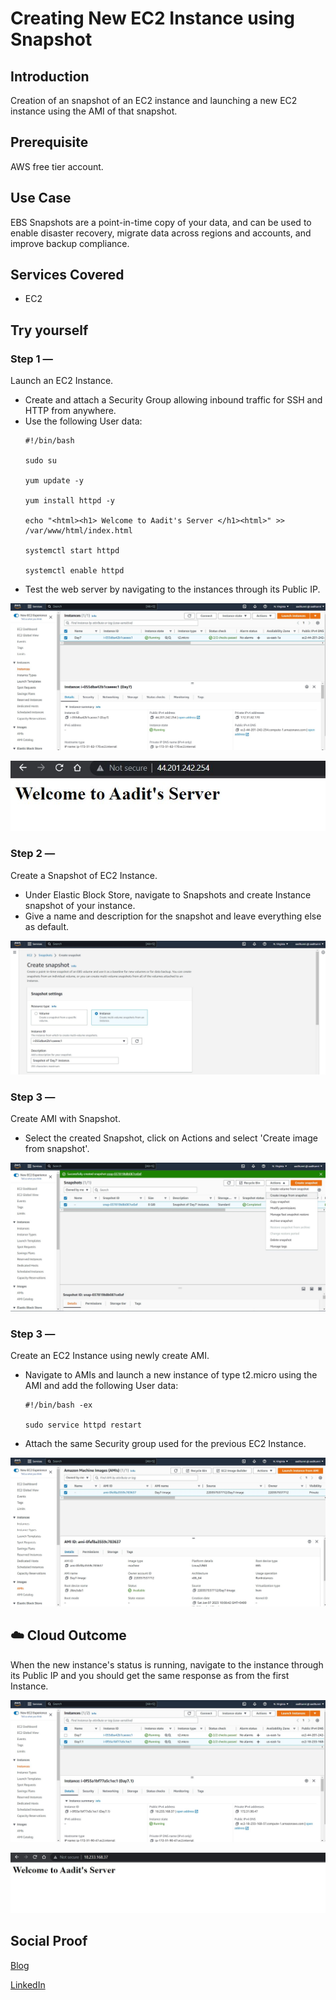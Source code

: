 # Creating New EC2 Instance using Snapshot

## Introduction

Creation of an snapshot of an EC2 instance and launching a new EC2 instance using the AMI of that snapshot.

## Prerequisite

AWS free tier account.

## Use Case

EBS Snapshots are a point-in-time copy of your data, and can be used to enable disaster recovery, migrate data across regions and accounts, and improve backup compliance.

## Services Covered

- EC2

## Try yourself

### Step 1 — 
Launch an EC2 Instance.
 - Create and attach a Security Group allowing inbound traffic for SSH and HTTP from anywhere.
 - Use the following User data:
    ```
    #!/bin/bash

    sudo su

    yum update -y

    yum install httpd -y

    echo "<html><h1> Welcome to Aadit's Server </h1><html>" >> /var/www/html/index.html

    systemctl start httpd

    systemctl enable httpd
    ```
- Test the web server by navigating to the instances through its Public IP. 

![Screenshot](https://github.com/aaditunni/100DaysOfCloud/blob/main/Journey/007/day7.JPG)

![Screenshot](https://github.com/aaditunni/100DaysOfCloud/blob/main/Journey/007/day7.1.JPG)

### Step 2 — 
Create a Snapshot of EC2 Instance. 
- Under Elastic Block Store, navigate to Snapshots and create Instance snapshot of your instance.
- Give a name and description for the snapshot and leave everything else as default.

![Screenshot](https://github.com/aaditunni/100DaysOfCloud/blob/main/Journey/007/day7.2.JPG)

### Step 3 — 
Create AMI with Snapshot. 
 - Select the created Snapshot, click on Actions and select 'Create image from snapshot'.

![Screenshot](https://github.com/aaditunni/100DaysOfCloud/blob/main/Journey/007/day7.3.JPG)

### Step 3 — 
Create an EC2 Instance using newly create AMI. 
- Navigate to AMIs and launch a new instance of type t2.micro using the AMI and add the following User data:
    ```
    #!/bin/bash -ex 

    sudo service httpd restart
    ```
- Attach the same Security group used for the previous EC2 Instance.

![Screenshot](https://github.com/aaditunni/100DaysOfCloud/blob/main/Journey/007/day7.4.JPG)


## ☁️ Cloud Outcome

When the new instance's status is running, navigate to the instance through its Public IP and you should get the same response as from the first Instance.

![Screenshot](https://github.com/aaditunni/100DaysOfCloud/blob/main/Journey/007/day7.5.JPG)

![Screenshot](https://github.com/aaditunni/100DaysOfCloud/blob/main/Journey/007/day7.6.JPG)

## Social Proof

[Blog](https://dev.to/aaditunni/creating-new-ec2-instance-using-snapshot-2cmi)

[LinkedIn](https://www.linkedin.com/posts/aaditunni_100daysofcloud-aws-cloud-activity-7017464758677221376-JIK-?utm_source=share&utm_medium=member_desktop)
